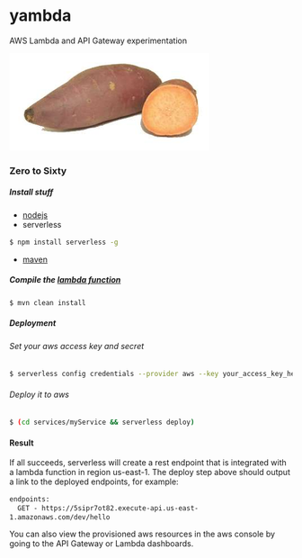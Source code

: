 # yambda
AWS Lambda and API Gateway experimentation 

![yam](yam.jpg)


### Zero to Sixty
##### Install stuff
  - [nodejs](https://nodejs.org)
  - serverless
   ````bash
$ npm install serverless -g
   ````
  - [maven](https://maven.apache.org/download.cgi)
  
##### Compile the [lambda function](services/myService/src/main/java/hello/Handler.java)
````bash
$ mvn clean install
````

##### Deployment
###### Set your aws access key and secret
````bash
$ serverless config credentials --provider aws --key your_access_key_here --secret your_aws_access_secret_here
````

###### Deploy it to aws
````bash
$ (cd services/myService && serverless deploy)
````

#### Result
If all succeeds, serverless will create a rest endpoint that is integrated with a lambda function in region us-east-1.
The deploy step above should output a link to the deployed endpoints, for example:
````
endpoints:
  GET - https://5sipr7ot82.execute-api.us-east-1.amazonaws.com/dev/hello
````

You can also view the provisioned aws resources in the aws console by going to the API Gateway or Lambda dashboards.
